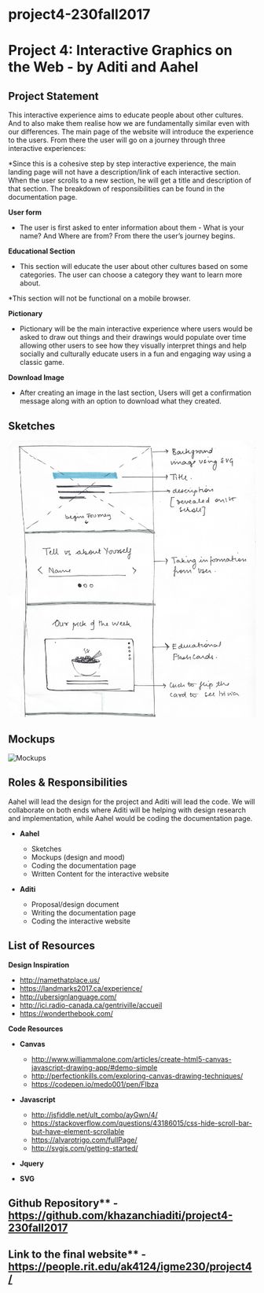 # project4-230fall2017
# Project 4: Interactive Graphics on the Web - by Aditi and Aahel

## Project Statement
This interactive experience aims to educate people about other cultures. And to also make them realise how we are fundamentally similar even with our differences. The main page of the website will introduce the experience to the users. From there the user will go on a journey through three interactive experiences:

*Since this is a cohesive step by step interactive experience, the main landing page will not have a description/link of each interactive section. When the user scrolls to a new section, he will get a title and description of that section. The breakdown of responsibilities can be found in the documentation page.

**User form**
- The user is first asked to enter information about them - What is your name? And Where are from? From there the user’s journey begins.

**Educational Section**
- This section will educate the user about other cultures based on some categories. The user can choose a category they want to learn more about.

*This section will not be functional on a mobile browser.

**Pictionary**
- Pictionary will be the main interactive experience where users would be asked to draw out things and their drawings would populate over time allowing other users to see how they visually interpret things and help socially and culturally educate users in a fun and engaging way using a classic game. 

**Download Image**
- After creating an image in the last section, Users will get a confirmation message along with an option to download what they created.

## Sketches
![Sketches](https://github.com/khazanchiaditi/project4-230fall2017/blob/master/sketch.jpg)

## Mockups
![Mockups](https://github.com/khazanchiaditi/project4-230fall2017/tree/master/design_screens)

## Roles & Responsibilities
Aahel will lead the design for the project and Aditi will lead the code. We will collaborate on both ends where Aditi will be helping with design research and implementation, while Aahel would be coding the documentation page.

- **Aahel**
  - Sketches
  - Mockups (design and mood)
  - Coding the documentation page
  - Written Content for the interactive website
  
- **Aditi**
  - Proposal/design document
  - Writing the documentation page
  - Coding the interactive website

## List of Resources

**Design Inspiration**
- http://namethatplace.us/
- https://landmarks2017.ca/experience/
- http://ubersignlanguage.com/
- http://ici.radio-canada.ca/gentriville/accueil
- https://wonderthebook.com/

**Code Resources**
- **Canvas**
  - http://www.williammalone.com/articles/create-html5-canvas-javascript-drawing-app/#demo-simple
  - http://perfectionkills.com/exploring-canvas-drawing-techniques/
  - https://codepen.io/medo001/pen/FIbza

- **Javascript**
  - http://jsfiddle.net/ult_combo/ayGwn/4/
  - https://stackoverflow.com/questions/43186015/css-hide-scroll-bar-but-have-element-scrollable
  - https://alvarotrigo.com/fullPage/
  - http://svgjs.com/getting-started/
  
- **Jquery**
- **SVG**

## Github Repository** - https://github.com/khazanchiaditi/project4-230fall2017
## Link to the final website** - https://people.rit.edu/ak4124/igme230/project4/


